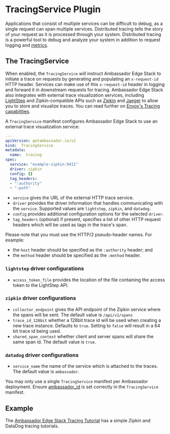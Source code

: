 # TracingService Plugin

Applications that consist of multiple services can be difficult to debug, as a single request can span multiple services. Distributed tracing tells the story of your request as it is processed through your system. Distributed tracing is a powerful tool to debug and analyze your system in addition to request logging and [metrics](../../statistics).

## The TracingService

When enabled, the `TracingService` will instruct Ambassador Edge Stack to initiate a trace on requests by generating and populating an `x-request-id` HTTP header. Services can make use of this `x-request-id` header in logging and forward it in downstream requests for tracing. Ambassador Edge Stack also integrates with external trace visualization services, including [LightStep](https://lightstep.com/) and Zipkin-compatible APIs such as [Zipkin](https://zipkin.io/) and [Jaeger](https://github.com/jaegertracing/) to allow you to store and visualize traces. You can read further on [Envoy's Tracing capabilities](https://www.envoyproxy.io/docs/envoy/v1.10.0/intro/arch_overview/tracing).

A `TracingService` manifest configures Ambassador Edge Stack to use an external trace visualization service:

```yaml
---
apiVersion: getambassador.io/v2
kind:  TracingService
metadata:
  name:  tracing
spec:
  service: "example-zipkin:9411"
  driver: zipkin
  config: {}
  tag_headers:
  - ":authority"
  - ":path"
```

- `service` gives the URL of the external HTTP trace service.
- `driver` provides the driver information that handles communicating with the `service`. Supported values are `lightstep`, `zipkin`, and `datadog`.
- `config` provides additional configuration options for the selected `driver`.
- `tag_headers` (optional) if present, specifies a list of other HTTP request headers which will be used as tags in the trace's span.

Please note that you must use the HTTP/2 pseudo-header names. For example:

- the `host` header should be specified as the `:authority` header; and
- the `method` header should be specified as the `:method` header.

### `lightstep` driver configurations

- `access_token_file` provides the location of the file containing the access token to the LightStep API.

### `zipkin` driver configurations

- `collector_endpoint` gives the API endpoint of the Zipkin service where the spans will be sent. The default value is `/api/v1/spans`
- `trace_id_128bit` whether a 128bit trace id will be used when creating a new trace instance. Defaults to `true`. Setting to `false` will result in a 64 bit trace id being used.
- `shared_span_context` whether client and server spans will share the same span id. The default value is `true`.

### `datadog` driver configurations

- `service_name` the name of the service which is attached to the traces. The default value is `ambassador`.

You may only use a single `TracingService` manifest per Ambassador deployment. Ensure [ambassador_id](../../running#ambassador_id) is set correctly in the `TracingService` manifest.

## Example

The [Ambassador Edge Stack Tracing Tutorial](../../../user-guide/tracing-tutorial) has a simple Zipkin and DataDog tracing tutorials.
